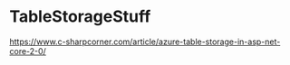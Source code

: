 # TableStorageStuff

https://www.c-sharpcorner.com/article/azure-table-storage-in-asp-net-core-2-0/
